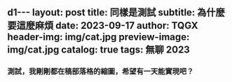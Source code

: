 d1---
layout:     post
title:      同樣是測試 
subtitle:   為什麼要這麼麻煩 
date:       2023-09-17
author:     TQGX
header-img: img/cat.jpg
preview-image: img/cat.jpg
catalog:   true
tags: 無聊 2023
---

### 測試，我剛剛都在稿部落格的縮圖，希望有一天能實現吧？
